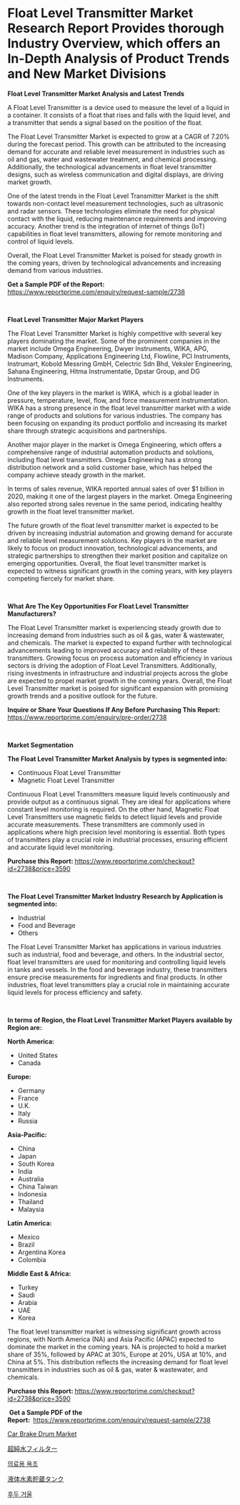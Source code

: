 <p><h1>Float Level Transmitter Market Research Report Provides thorough Industry Overview, which offers an In-Depth Analysis of Product Trends and New Market Divisions</h1></p><p><strong>Float Level Transmitter Market Analysis and Latest Trends</strong></p>
<p><p>A Float Level Transmitter is a device used to measure the level of a liquid in a container. It consists of a float that rises and falls with the liquid level, and a transmitter that sends a signal based on the position of the float.</p><p>The Float Level Transmitter Market is expected to grow at a CAGR of 7.20% during the forecast period. This growth can be attributed to the increasing demand for accurate and reliable level measurement in industries such as oil and gas, water and wastewater treatment, and chemical processing. Additionally, the technological advancements in float level transmitter designs, such as wireless communication and digital displays, are driving market growth.</p><p>One of the latest trends in the Float Level Transmitter Market is the shift towards non-contact level measurement technologies, such as ultrasonic and radar sensors. These technologies eliminate the need for physical contact with the liquid, reducing maintenance requirements and improving accuracy. Another trend is the integration of internet of things (IoT) capabilities in float level transmitters, allowing for remote monitoring and control of liquid levels.</p><p>Overall, the Float Level Transmitter Market is poised for steady growth in the coming years, driven by technological advancements and increasing demand from various industries.</p></p>
<p><strong>Get a Sample PDF of the Report:&nbsp;</strong> <a href="https://www.reportprime.com/enquiry/request-sample/2738">https://www.reportprime.com/enquiry/request-sample/2738</a></p>
<p>&nbsp;</p>
<p><strong>Float Level Transmitter Major Market Players</strong></p>
<p><p>The Float Level Transmitter Market is highly competitive with several key players dominating the market. Some of the prominent companies in the market include Omega Engineering, Dwyer Instruments, WIKA, APG, Madison Company, Applications Engineering Ltd, Flowline, PCI Instruments, Instrumart, Kobold Messring GmbH, Celectric Sdn Bhd, Veksler Engineering, Sahana Engineering, Hitma Instrumentatie, Dpstar Group, and DG Instruments.</p><p>One of the key players in the market is WIKA, which is a global leader in pressure, temperature, level, flow, and force measurement instrumentation. WIKA has a strong presence in the float level transmitter market with a wide range of products and solutions for various industries. The company has been focusing on expanding its product portfolio and increasing its market share through strategic acquisitions and partnerships.</p><p>Another major player in the market is Omega Engineering, which offers a comprehensive range of industrial automation products and solutions, including float level transmitters. Omega Engineering has a strong distribution network and a solid customer base, which has helped the company achieve steady growth in the market.</p><p>In terms of sales revenue, WIKA reported annual sales of over $1 billion in 2020, making it one of the largest players in the market. Omega Engineering also reported strong sales revenue in the same period, indicating healthy growth in the float level transmitter market.</p><p>The future growth of the float level transmitter market is expected to be driven by increasing industrial automation and growing demand for accurate and reliable level measurement solutions. Key players in the market are likely to focus on product innovation, technological advancements, and strategic partnerships to strengthen their market position and capitalize on emerging opportunities. Overall, the float level transmitter market is expected to witness significant growth in the coming years, with key players competing fiercely for market share.</p></p>
<p>&nbsp;</p>
<p><strong>What Are The Key Opportunities For Float Level Transmitter Manufacturers?</strong></p>
<p><p>The Float Level Transmitter market is experiencing steady growth due to increasing demand from industries such as oil & gas, water & wastewater, and chemicals. The market is expected to expand further with technological advancements leading to improved accuracy and reliability of these transmitters. Growing focus on process automation and efficiency in various sectors is driving the adoption of Float Level Transmitters. Additionally, rising investments in infrastructure and industrial projects across the globe are expected to propel market growth in the coming years. Overall, the Float Level Transmitter market is poised for significant expansion with promising growth trends and a positive outlook for the future.</p></p>
<p><strong>Inquire or Share Your Questions If Any Before Purchasing This Report:</strong> <a href="https://www.reportprime.com/enquiry/pre-order/2738">https://www.reportprime.com/enquiry/pre-order/2738</a></p>
<p>&nbsp;</p>
<p><strong>Market Segmentation</strong></p>
<p><strong>The Float Level Transmitter Market Analysis by types is segmented into:</strong></p>
<p><ul><li>Continuous Float Level Transmitter</li><li>Magnetic Float Level Transmitter</li></ul></p>
<p><p>Continuous Float Level Transmitters measure liquid levels continuously and provide output as a continuous signal. They are ideal for applications where constant level monitoring is required. On the other hand, Magnetic Float Level Transmitters use magnetic fields to detect liquid levels and provide accurate measurements. These transmitters are commonly used in applications where high precision level monitoring is essential. Both types of transmitters play a crucial role in industrial processes, ensuring efficient and accurate liquid level monitoring.</p></p>
<p><strong>Purchase this Report:&nbsp;</strong><a href="https://www.reportprime.com/checkout?id=2738&price=3590">https://www.reportprime.com/checkout?id=2738&price=3590</a></p>
<p>&nbsp;</p>
<p><strong>The Float Level Transmitter Market Industry Research by Application is segmented into:</strong></p>
<p><ul><li>Industrial</li><li>Food and Beverage</li><li>Others</li></ul></p>
<p><p>The Float Level Transmitter Market has applications in various industries such as industrial, food and beverage, and others. In the industrial sector, float level transmitters are used for monitoring and controlling liquid levels in tanks and vessels. In the food and beverage industry, these transmitters ensure precise measurements for ingredients and final products. In other industries, float level transmitters play a crucial role in maintaining accurate liquid levels for process efficiency and safety.</p></p>
<p>&nbsp;</p>
<p><strong>In terms of Region, the Float Level Transmitter Market Players available by Region are:</strong></p>
<p>
    <p> <strong> North America: </strong>
        <ul>
            <li>United States</li>
            <li>Canada</li>
        </ul>
        </p> 
    <p> <strong> Europe: </strong>
        <ul>
            <li>Germany</li>
            <li>France</li>
            <li>U.K.</li>
            <li>Italy</li>
            <li>Russia</li>
        </ul>
        </p> 
    <p> <strong> Asia-Pacific: </strong>
        <ul>
            <li>China</li>
            <li>Japan</li>
            <li>South Korea</li>
            <li>India</li>
            <li>Australia</li>
            <li>China Taiwan</li>
            <li>Indonesia</li>
            <li>Thailand</li>
            <li>Malaysia</li>
        </ul>
        </p> 
    <p> <strong> Latin America: </strong>
        <ul>
            <li>Mexico</li>
            <li>Brazil</li>
            <li>Argentina Korea</li>
            <li>Colombia</li>
        </ul>
        </p> 
    <p> <strong> Middle East & Africa: </strong>
        <ul>
            <li>Turkey</li>
            <li>Saudi</li>
            <li>Arabia</li>
            <li>UAE</li>
            <li>Korea</li>
        </ul>
    </p>
    </p>
<p><p>The float level transmitter market is witnessing significant growth across regions, with North America (NA) and Asia Pacific (APAC) expected to dominate the market in the coming years. NA is projected to hold a market share of 35%, followed by APAC at 30%, Europe at 20%, USA at 10%, and China at 5%. This distribution reflects the increasing demand for float level transmitters in industries such as oil & gas, water & wastewater, and chemicals.</p></p>
<p><strong>Purchase this Report: </strong><a href="https://www.reportprime.com/checkout?id=2738&price=3590">https://www.reportprime.com/checkout?id=2738&price=3590</a></p>
<p>&nbsp;<strong>Get a Sample PDF of the Report:&nbsp;&nbsp;</strong><a href="https://www.reportprime.com/enquiry/request-sample/2738">https://www.reportprime.com/enquiry/request-sample/2738</a></p>
<p><strong></strong></p>
<p><p><a href="https://issuu.com/reportprime-2/docs/car-brake-drum-market-size-2030.pptx">Car Brake Drum Market</a></p><p><a href="https://github.com/bucuel854722/Market-Research-Report-List-1/blob/main/714936212183.md">超純水フィルター</a></p><p><a href="https://github.com/khytkeqagplkzqvh/Market-Research-Report-List-1/blob/main/597681011464.md">의료용 욕조</a></p><p><a href="https://github.com/AriMuller2009/Market-Research-Report-List-1/blob/main/243625512184.md">液体水素貯蔵タンク</a></p><p><a href="https://github.com/bvubpqd5241630/Market-Research-Report-List-1/blob/main/240206111463.md">후두 거울</a></p></p>
